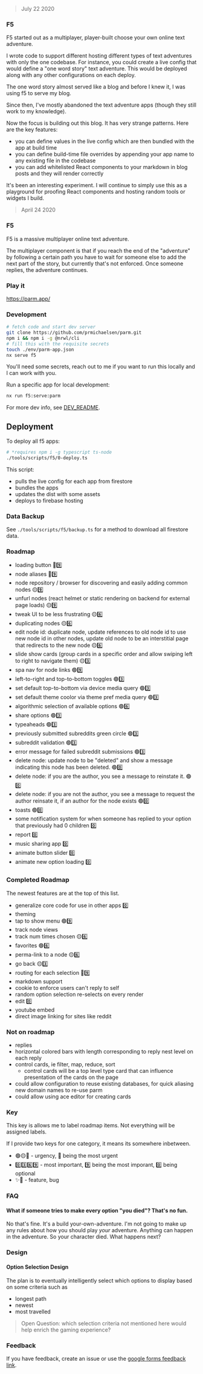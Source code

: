 > July 22 2020

### F5
F5 started out as a multiplayer, player-built choose your own online text adventure.

I wrote code to support different hosting different types of text adventures with only the one codebase. For instance, you could create a live config that would define a "one word story" text adventure. This would be deployed along with any other configurations on each deploy.

The one word story almost served like a blog and before I knew it, I was using f5 to serve my blog.

Since then, I've mostly abandoned the text adventure apps (though they still work to my knowledge).

Now the focus is building out this blog. It has very strange patterns. Here are the key features:
* you can define values in the live config which are then bundled with the app at build time
* you can define build-time file overrides by appending your app name to any existing file in the codebase
* you can add whitelisted React components to your markdown in blog posts and they will render correctly

It's been an interesting experiment. I will continue to simply use this as a playground for proofing React components and hosting random tools or widgets I build.

> April 24 2020

### F5

F5 is a massive multiplayer online text adventure.

The multiplayer component is that if you reach the end of the "adventure" by following a certain path you have to wait for someone else to add the next part of the story, but currently that's not enforced. Once someone replies, the adventure continues.

### Play it
https://parm.app/

### Development
```sh
# fetch code and start dev server
git clone https://github.com/prmichaelsen/parm.git
npm i && npm i -g @nrwl/cli
# fill this with the requisite secrets
touch ./env/parm-app.json
nx serve f5
```
You'll need some secrets, reach out to me if you want to run this locally and I can work with you.

Run a specific app for local development:
```sh
nx run f5:serve:parm 
```

For more dev info, see [DEV_README](./DEV_README.md).

## Deployment
To deploy all f5 apps:
```sh
# *requires npm i -g typescript ts-node
./tools/scripts/f5/0-deploy.ts
```

This script:
* pulls the live config for each app from firestore
* bundles the apps
* updates the dist with some assets
* deploys to firebase hosting 

### Data Backup
See `./tools/scripts/f5/backup.ts` for a method to download all firestore data.

### Roadmap
* loading button 🔴9️⃣
* node aliases 🔴9️⃣
* node repository / browser for discovering and easily adding common nodes 🟡9️⃣
* unfurl nodes (react helmet or static rendering on backend for external page loads) 🟡9️⃣
* tweak UI to be less frustrating 🟡6️⃣
* duplicating nodes 🟡6️⃣
* edit node id: duplicate node, update references to old node id to use new node id in other nodes, update old node to be an interstitial page that redirects to the new node 🟡6️⃣
* slide show cards (group cards in a specific order and allow swiping left to right to navigate them) 🟡3️⃣
* spa nav for node links 🟢9️⃣
* left-to-right and top-to-bottom toggles 🟢3️⃣
* set default top-to-bottom via device media query 🟢3️⃣
* set default theme coolor via theme pref media query 🟢3️⃣
* algorithmic selection of available options 🟢6️⃣
* share options 🟢3️⃣
* typeaheads 🟢3️⃣
* previously submitted subreddits green circle 🟢3️⃣
* subreddit validation 🟢3️⃣
* error message for failed subreddit submissions 🟢3️⃣
* delete node: update node to be "deleted" and show a message indicating this node has been deleted. 🟢0️⃣
* delete node: if you are the author, you see a message to reinstate it. 🟢0️⃣
* delete node: if you are not the author, you see a message to request the author reinsate it, if an author for the node exists 🟢0️⃣ 
* toasts 🟢0️⃣
* some notification system for when someone has replied to your option that previously had 0 children 0️⃣
* report 0️⃣
* music sharing app 0️⃣
* animate button slider 0️⃣
* animate new option loading 0️⃣

### Completed Roadmap
The newest features are at the top of this list.
* generalize core code for use in other apps 0️⃣
* theming
* tap to show menu 🟢9️⃣
* track node views
* track num times chosen 🟡6️⃣
* favorites 🟢6️⃣
* perma-link to a node 🟡6️⃣
* go back 🟡3️⃣
* routing for each selection 🔴9️⃣
* markdown support
* cookie to enforce users can't reply to self
* random option selection re-selects on every render
* edit 0️⃣
* youtube embed
* direct image linking for sites like reddit

### Not on roadmap
* replies
* horizontal colored bars with length corresponding to reply nest level on each reply
* control cards, ie filter, map, reduce, sort
  * control cards will be a top level type card that can influence
    presentation of the cards on the page
* could allow configuration to reuse existing databases, for quick aliasing new domain names to re-use parm
* could allow using ace editor for creating cards

### Key
This key is allows me to label roadmap items. Not everything will be assigned labels.

If I provide two keys for one category, it means its somewhere inbetween.

* 🟢🟡🔴 -  urgency, 🔴 being the most urgent
* 0️⃣3️⃣6️⃣9️⃣ -  most important, 9️⃣ being the most imporant, 0️⃣ being optional
* ✨🐞 - feature, bug

### FAQ

#### What if someone tries to make every option "you died"? That's no fun.
No that's fine. It's a build your-own-adventure. I'm not going to make up any rules about how you should play _your_ adventure. Anything can happen in the adventure. So your character died. What happens next?

### Design
#### Option Selection Design
The plan is to eventually intelligently select which options to display based on some criteria
such as
* longest path
* newest
* most travelled

> Open Question: which selection criteria not mentioned here would help enrich the gaming experience?

### Feedback
If you have feedback, create an issue or use the [google forms feedback link](https://docs.google.com/forms/d/e/1FAIpQLScNyQH8qODIN7895f7duAT3_NsQ54NfRiFzMr5yquhh5Aa_6A/viewform?entry.800675036=fuck+fuck+fuck+fuck+fuck).
